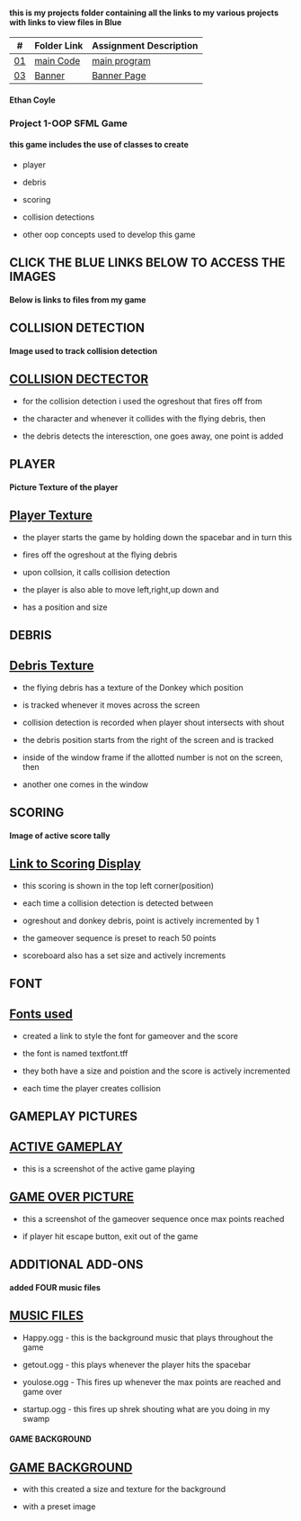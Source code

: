 #### this is my projects folder containing all the links to my various projects with links to view files in Blue

|   #    | Folder Link       | Assignment Description                          |
|------- |-------------------|-------------------------------------------------|
| [01](.main.cpp) |  [main Code](./main.cpp) | [ main program](./main.cpp)   |
| [03](.Banner) |  [Banner](./Banner) | [ Banner Page](./Banner)   |

#### Ethan Coyle

### Project 1-OOP SFML Game 

#### this game includes the use of classes to create
* player

* debris

* scoring

* collision detections

* other oop concepts used to develop this game


## CLICK THE BLUE LINKS BELOW TO ACCESS THE IMAGES

#### Below is links to files from my game

## COLLISION DETECTION

#### Image used to track collision detection

## [COLLISION DECTECTOR](/Assignments/P01/TEXTURES/ogreshout.png)



* for the collision detection i used the ogreshout that fires off from

* the character and whenever it collides with the flying debris, then

* the debris detects the interesction, one goes away, one point is added



## PLAYER

#### Picture Texture of the player

## [Player Texture](/Assignments/P01/TEXTURES/shrek.png)



* the player starts the game by holding down the spacebar and in turn this 

* fires off the ogreshout at the flying debris

* upon collsion, it calls collision detection

* the player is also able to move left,right,up down and

* has a position and size


## DEBRIS


## [Debris Texture](/Assignments/P01/TEXTURES/evildonkey.png)



* the flying debris has a texture of the Donkey which position

* is tracked whenever it moves across the screen

* collision detection is recorded when player shout intersects with shout

* the debris position starts from the right of the screen and is tracked

* inside of the window frame if the allotted number is not on the screen, then 

* another one comes in the window


## SCORING

#### Image of active score tally

## [Link to Scoring Display](/Assignments/P01/TEXTURES/Scoring.png)



* this scoring is shown in the top left corner(position)

* each time a collision detection is detected between

* ogreshout and donkey debris, point is actively incremented by 1

* the gameover sequence is preset to reach 50 points

* scoreboard also has a set size and actively increments

## FONT

## [Fonts used](/Assignments/P01/Fonts)

* created a link to style the font for gameover and the score

* the font is named textfont.tff

* they both have a size and poistion and the score is actively incremented 

* each time the player creates collision


## GAMEPLAY PICTURES


## [ACTIVE GAMEPLAY](/Assignments/P01/Gameplay/ActiveGameplay.png)


* this is a screenshot of the active game playing 



## [GAME OVER PICTURE](/Assignments/P01/Gameplay/GameOverPicture.png)


* this a screenshot of the gameover sequence once max points reached

* if player hit escape button, exit out of the game


## ADDITIONAL ADD-ONS

#### added FOUR music files

## [MUSIC FILES](/Assignments/P01/soundfiles)

* Happy.ogg  - this is the background music that plays throughout the game

* getout.ogg - this plays whenever the player hits the spacebar

* youlose.ogg - This fires up whenever the max points are reached and game over

* startup.ogg - this fires up shrek shouting what are you doing in my swamp 

#### GAME BACKGROUND



## [GAME BACKGROUND](/Assignments/P01/Gameplay/BackgroundPicture.png)
>


* with this created a size and texture for the background 

* with a preset image